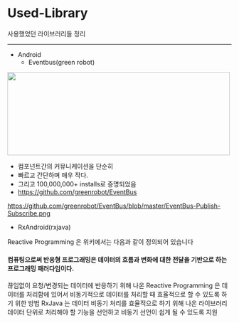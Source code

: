 # Used-Library
사용했었던 라이브러리들 정리

------



- Android 
  - Eventbus(green robot)

<img src="![eventbus](https://user-images.githubusercontent.com/23210964/42363189-8cba5544-8131-11e8-9663-1d9278e30d5a.png)
" width="500" height="187" style="max-width:100%;">

- 컴포넌트간의 커뮤니케이션을 단순히
- 빠르고 간단하며 매우 작다. 
- 그리고 100,000,000+ installs로 증명되었음
- https://github.com/greenrobot/EventBus

https://github.com/greenrobot/EventBus/blob/master/EventBus-Publish-Subscribe.png

 - RxAndroid(rxjava)
 
Reactive Programming 은 위키에서는 다음과 같이 정의되어 있습니다
<h4>컴퓨팅으로써 반응형 프로그래밍은 데이터의 흐름과 변화에 대한 전달을 기반으로 하는 프로그래밍 패러다임이다.</h4>
끊임없이 요청/변경되는 데이터에 반응하기 위해 나온 Reactive Programming 은 데이터를 처리함에 있어서 비동기적으로 데이터를 처리할 때 효율적으로 할 수 있도록 하기 위한 방법
 RxJava 는 데이터 비동기 처리를 효율적으로 하기 위해 나온 라이브러리
데이터 단위로 처리해야 할 기능을 선언하고 비동기 선언이 쉽게 될 수 있도록 지원



